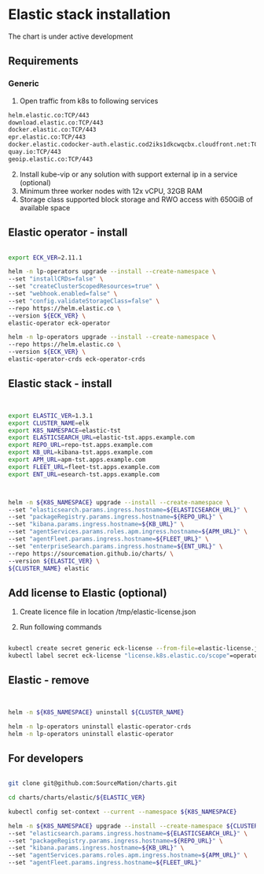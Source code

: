 
# Elastic stack installation

The chart is under active development

## Requirements

### Generic

1. Open traffic from k8s to following services

```bash
helm.elastic.co:TCP/443
download.elastic.co:TCP/443
docker.elastic.co:TCP/443
epr.elastic.co:TCP/443
docker.elastic.codocker-auth.elastic.cod2iks1dkcwqcbx.cloudfront.net:TCP/443
quay.io:TCP/443
geoip.elastic.co:TCP/443
```

2. Install kube-vip or any solution with support external ip in a service (optional)
3. Minimum three worker nodes with 12x vCPU, 32GB RAM
4. Storage class supported block storage and RWO access with 650GiB of available space

## Elastic operator - install

```bash 

export ECK_VER=2.11.1

helm -n lp-operators upgrade --install --create-namespace \
--set "installCRDs=false" \
--set "createClusterScopedResources=true" \
--set "webhook.enabled=false" \
--set "config.validateStorageClass=false" \
--repo https://helm.elastic.co \
--version ${ECK_VER} \
elastic-operator eck-operator

helm -n lp-operators upgrade --install --create-namespace \
--repo https://helm.elastic.co \
--version ${ECK_VER} \
elastic-operator-crds eck-operator-crds


```

## Elastic stack - install

```bash


export ELASTIC_VER=1.3.1
export CLUSTER_NAME=elk
export K8S_NAMESPACE=elastic-tst
export ELASTICSEARCH_URL=elastic-tst.apps.example.com
export REPO_URL=repo-tst.apps.example.com
export KB_URL=kibana-tst.apps.example.com
export APM_URL=apm-tst.apps.example.com
export FLEET_URL=fleet-tst.apps.example.com
export ENT_URL=esearch-tst.apps.example.com



helm -n ${K8S_NAMESPACE} upgrade --install --create-namespace \
--set "elasticsearch.params.ingress.hostname=${ELASTICSEARCH_URL}" \
--set "packageRegistry.params.ingress.hostname=${REPO_URL}" \
--set "kibana.params.ingress.hostname=${KB_URL}" \
--set "agentServices.params.roles.apm.ingress.hostname=${APM_URL}" \
--set "agentFleet.params.ingress.hostname=${FLEET_URL}" \
--set "enterpriseSearch.params.ingress.hostname=${ENT_URL}" \
--repo https://sourcemation.github.io/charts/ \
--version ${ELASTIC_VER} \
${CLUSTER_NAME} elastic


```

## Add license to Elastic (optional)

1. Create licence file in location /tmp/elastic-license.json

2. Run following commands

```bash

kubectl create secret generic eck-license --from-file=elastic-license.json -n ${K8S_NAMESPACE} 
kubectl label secret eck-license "license.k8s.elastic.co/scope"=operator -n ${K8S_NAMESPACE}

```


## Elastic - remove


```bash


helm -n ${K8S_NAMESPACE} uninstall ${CLUSTER_NAME}

helm -n lp-operators uninstall elastic-operator-crds
helm -n lp-operators uninstall elastic-operator

```


## For developers


```bash 

git clone git@github.com:SourceMation/charts.git

cd charts/charts/elastic/${ELASTIC_VER}

kubectl config set-context --current --namespace ${K8S_NAMESPACE}

helm -n ${K8S_NAMESPACE} upgrade --install --create-namespace ${CLUSTER_NAME} . \
--set "elasticsearch.params.ingress.hostname=${ELASTICSEARCH_URL}" \
--set "packageRegistry.params.ingress.hostname=${REPO_URL}" \
--set "kibana.params.ingress.hostname=${KB_URL}" \
--set "agentServices.params.roles.apm.ingress.hostname=${APM_URL}" \
--set "agentFleet.params.ingress.hostname=${FLEET_URL}"

```
